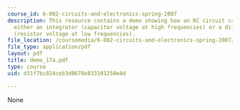 ```yaml
---
course_id: 6-002-circuits-and-electronics-spring-2007
description: This resource contains a demo showing how an RC circuit can approximate
  either an integrator (capacitor voltage at high frequencies) or a differentiator
  (resistor voltage at low frequencies).
file_location: /coursemedia/6-002-circuits-and-electronics-spring-2007/d31f7bc824ceb3d0678e833101250e4d_demo_17a.pdf
file_type: application/pdf
layout: pdf
title: demo_17a.pdf
type: course
uid: d31f7bc824ceb3d0678e833101250e4d

---
```

None